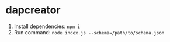# dapcreator

1. Install dependencies:
`npm i`
2. Run command: `node index.js --schema=/path/to/schema.json`
